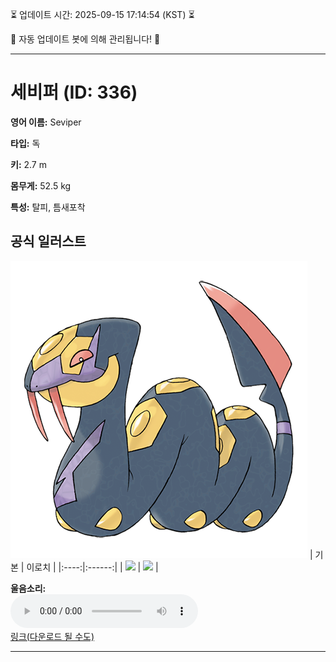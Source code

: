 
⏳ 업데이트 시간: 2025-09-15 17:14:54 (KST) ⏳

🤖 자동 업데이트 봇에 의해 관리됩니다! 🤖

---

# 세비퍼 (ID: 336)
**영어 이름:** Seviper

**타입:** 독

**키:** 2.7 m

**몸무게:** 52.5 kg

**특성:** 탈피, 틈새포착

## 공식 일러스트
![](https://raw.githubusercontent.com/PokeAPI/sprites/master/sprites/pokemon/other/official-artwork/336.png)
| 기본 | 이로치 |
|:----:|:------:|
| <img src="http://play.pokemonshowdown.com/sprites/ani/seviper.gif" width="200"> | <img src="http://play.pokemonshowdown.com/sprites/ani-shiny/seviper.gif" width="200"> |

**울음소리:**<br><audio controls src="https://raw.githubusercontent.com/PokeAPI/cries/main/cries/pokemon/latest/336.ogg"></audio><br> [링크(다운로드 될 수도)](https://raw.githubusercontent.com/PokeAPI/cries/main/cries/pokemon/latest/336.ogg)


---
